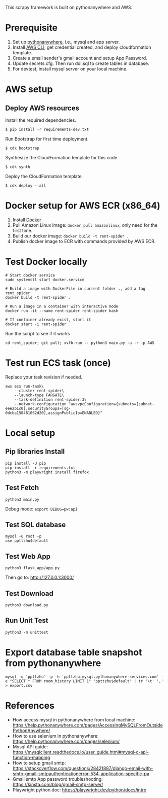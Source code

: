 This scrapy framework is built on pythonanywhere and AWS.

# Prerequisite

1. Set up [pythonanywhere](https://www.pythonanywhere.com/), i.e., mysql and app server.
2. Install [AWS CLI](https://docs.aws.amazon.com/cli/latest/userguide/getting-started-install.html), get credential created, and deploy cloudformation template.
3. Create a email sender's gmail account and setup App Password.
4. Update secrets.cfg. Then run ddl.sql to create tables in database.
5. For devtest, install mysql server on your local machine.

# AWS setup

## Deploy AWS resources

Install the required dependencies.

```
$ pip install -r requirements-dev.txt
```

Run Bootstrap for first time deployment.

```
$ cdk bootstrap
```

Synthesize the CloudFormation template for this code.

```
$ cdk synth
```

Deploy the CloudFormation template.

```
$ cdk deploy --all
```

# Docker setup for AWS ECR (x86_64)

1. Install [Docker](https://docs.docker.com/desktop/install/mac-install/)
2. Pull Amazon Linux image: `docker pull amazonlinux`, only need for the first time.
3. Build our docker image: `docker build -t rent-spider .`
4. Publish docker image to ECR with commands provided by AWS ECR.

# Test Docker locally

```
# Start docker service
sudo systemctl start docker.service

# Build a image with DockerFile in current folder ., add a tag rent_spider
docker build -t rent-spider .

# Run a image in a container with interactive mode
docker run -it --name rent-spider rent-spider bash

# If container already exist, start it
docker start -i rent-spider
```

Run the script to see if it works

```
cd rent_spider; git pull; xvfb-run -- python3 main.py -u -r -p AWS
```

# Test run ECS task (once)

Replace your task revision if needed.

```
aws ecs run-task\
	--cluster rent-spider\
	--launch-type FARGATE\
	--task-definition rent-spider:3\
	--network-configuration "awsvpcConfiguration={subnets=[subnet-eee2b1c0],securityGroups=[sg-0dcba158481062d20],assignPublicIp=ENABLED}"
```

# Local setup

## Pip libraries Install

```
pip install -U pip
pip install -r requirements.txt
python3 -m playwright install firefox
```

## Test Fetch

```
python3 main.py
```

Debug mode: `export DEBUG=pw:api`

## Test SQL database

```
mysql -u root -p
use ppttzhu$default
```

## Test Web App

```
python3 flask_app/app.py
```

Then go to: http://127.0.0.1:3000/

## Test Download

```
python3 download.py
```

## Run Unit Test

```
python3 -m unittest
```

# Export database table snapshot from pythonanywhere

```
mysql -u 'ppttzhu' -p -h 'ppttzhu.mysql.pythonanywhere-services.com' -e "SELECT * FROM room_history LIMIT 1" 'ppttzhu$default' | tr '\t' ',' > export.csv
```

# References

- How access mysql in pythonanywhere from local machine: https://help.pythonanywhere.com/pages/AccessingMySQLFromOutsidePythonAnywhere/
- How to use selenium in pythonanywhere: https://help.pythonanywhere.com/pages/selenium/
- Mysql API guide: https://mysqlclient.readthedocs.io/user_guide.html#mysql-c-api-function-mapping
- How to setup gmail smtp: https://stackoverflow.com/questions/28421887/django-email-with-smtp-gmail-smtpauthenticationerror-534-application-specific-pa
- Gmail smtp App password troubleshooting: https://kinsta.com/blog/gmail-smtp-server/
- Playwright python doc: https://playwright.dev/python/docs/intro
